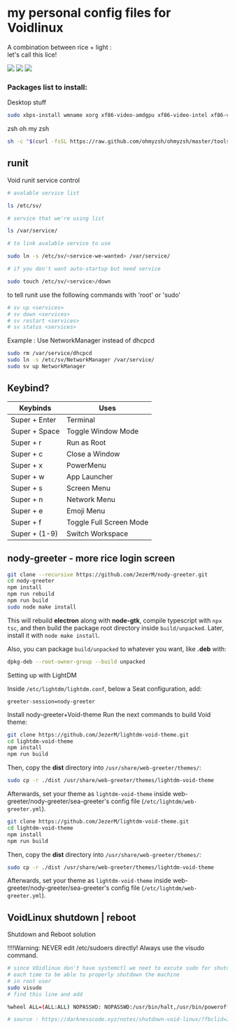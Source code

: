 # my personal config files for Voidlinux
A combination between rice + light : <br />
let's call this lice!

<img src="https://github.com/vazw/dotfiles/blob/main/screenshot/2.png">
<img src="https://github.com/vazw/dotfiles/blob/main/screenshot/3.png">
<img src="https://github.com/vazw/dotfiles/blob/main/screenshot/1.png">

### Packages list to install:
Desktop stuff
`````sh
sudo xbps-install wmname xorg xf86-video-amdgpu xf86-video-intel xf86-video-nouveau xf86-video-ati xsetroot xwinwrap feh xsettingsd polkit python python3-pip python3-dbus dbus python3-Cython nodejs lightdm lightdm-webkit2-greeter bspwm sxhkd NetworkManager polybar ranger ueberzug rofi rofi-emoji dunst picom alacritty zsh scrot xclip acpi light nerd-fonts font-awesome pulseaudio apulse pavucontrol pamixer neovim git firefox htop neofetch unzip obs tmux xz curl gcc clang gobject-introspection pkg-config font-iosevka make font-TLWG font-adobe-source-code-pro numlockx betterlockscreen 
`````

zsh oh my zsh
`````sh
sh -c "$(curl -fsSL https://raw.github.com/ohmyzsh/ohmyzsh/master/tools/install.sh)"
`````

## runit
Void runit service control
`````sh
# avalable service list

ls /etc/sv/
`````
`````sh
# service that we're using list

ls /var/service/
`````
`````sh
# to link avalable service to use

sudo ln -s /etc/sv/<service-we-wanted> /var/service/
`````
`````sh
# if you don't want auto-startup but need service

sudo touch /etc/sv/<service>/down
`````

to tell runit use the following commands with 'root' or 'sudo'
`````sh
# sv up <services>
# sv down <services>
# sv restart <services>
# sv status <services>
`````

Example : Use NetworkManager instead of dhcpcd
`````sh
sudo rm /var/service/dhcpcd
sudo ln -s /etc/sv/NetworkManager /var/service/
sudo sv up NetworkManager
`````

## Keybind?

| Keybinds       | Uses        |
| -------------- | ----------- |
| Super + Enter    | Terminal    |
| Super + Space    | Toggle Window Mode      |
| Super + r        | Run as Root        |
| Super + c        | Close a Window     |
| Super + x        | PowerMenu  |
| Super + w        | App Launcher  |
| Super + s        | Screen Menu  |
| Super + n        | Network Menu  |
| Super + e        | Emoji Menu  |
| Super + f | Toggle Full Screen Mode |
| Super + (1-9)        | Switch Workspace  |


## nody-greeter - more rice login screen


```sh
git clone --recursive https://github.com/JezerM/nody-greeter.git
cd nody-greeter
npm install
npm run rebuild
npm run build
sudo node make install
```

This will rebuild **electron** along with **node-gtk**, compile typescript with `npx tsc`, and then build the package root directory inside `build/unpacked`. Later, install it with `node make install`.

Also, you can package `build/unpacked` to whatever you want, like **.deb** with:
```sh
dpkg-deb --root-owner-group --build unpacked
```

Setting up with LightDM 

Inside `/etc/lightdm/lightdm.conf`, below a Seat configuration, add:
```
greeter-session=nody-greeter
```


Install nody-greeter+Void-theme
Run the next commands to build Void theme:

```sh
git clone https://github.com/JezerM/lightdm-void-theme.git
cd lightdm-void-theme
npm install
npm run build
```

Then, copy the **dist** directory into `/usr/share/web-greeter/themes/`:

```sh
sudo cp -r ./dist /usr/share/web-greeter/themes/lightdm-void-theme
```

Afterwards, set your theme as `lightdm-void-theme` inside
web-greeter/nody-greeter/sea-greeter's config file (`/etc/lightdm/web-greeter.yml`).


```sh
git clone https://github.com/JezerM/lightdm-void-theme.git
cd lightdm-void-theme
npm install
npm run build
```

Then, copy the **dist** directory into `/usr/share/web-greeter/themes/`:

```sh
sudo cp -r ./dist /usr/share/web-greeter/themes/lightdm-void-theme
```

Afterwards, set your theme as `lightdm-void-theme` inside
web-greeter/nody-greeter/sea-greeter's config file (`/etc/lightdm/web-greeter.yml`).

[nody-greeter]: https://github.com/JezerM/nody-greeter "Nody Greeter"

## VoidLinux shutdown | reboot

Shutdown and Reboot solution

!!!!Warning: NEVER edit /etc/sudoers directly! Always use the visudo command. 
`````sh
# since VOidlinux don't have systemctl we neet to excute sudo for shutdown or reboot 
# each time to be able to properly shutdown the machine
# in root user
sudo visudo
# find this line and add

%wheel ALL=(ALL:ALL) NOPASSWD: NOPASSWD:/usr/bin/halt,/usr/bin/poweroff,/usr/bin/reboot,/usr/bin/shutdown,/usr/bin/zzz,/usr/bin/ZZZ

# source : https://darknesscode.xyz/notes/shutdown-void-linux/?fbclid=IwAR0IWmTLqpQC8Yw8x14J1WiXOGdXRuCothJW9faM1PbS15S17afNXXBiY6U
`````
